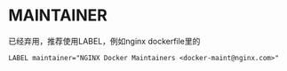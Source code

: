 # MAINTAINER

已经弃用，推荐使用LABEL，例如nginx dockerfile里的

```text
LABEL maintainer="NGINX Docker Maintainers <docker-maint@nginx.com>"
```

